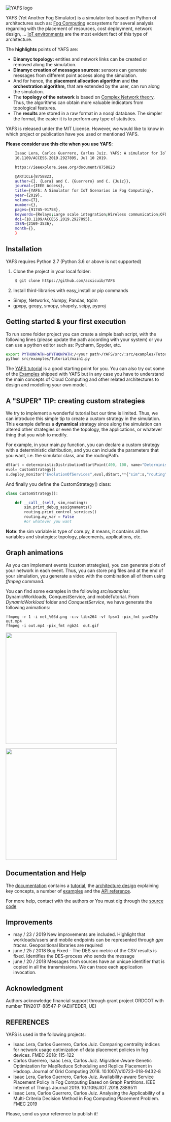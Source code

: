 
![YAFS logo](https://github.com/acsicuib/YAFS/raw/master/docs/_static/yafs_logo.png)

YAFS (Yet Another Fog Simulator) is a simulator tool based on Python of architectures such as: [Fog Computing](https://en.wikipedia.org/wiki/Fog_computing) ecosystems for several analysis regarding with the placement of resources, cost deployment, network design, ... [IoT environments](https://en.wikipedia.org/wiki/Internet_of_things) are the most evident fact of this type of architecture.


The **highlights** points of YAFS are:
* **Dinamyc topology:** entities and network links can be created or removed along the simulation.
* **Dinamyc creation of messages sources:** sensors can generate messages from different point access along the simulation.
* And for hence, the **placement allocation algorithm** and **the orchestration algorithm,** that are extended by the user, can run along the simulation.
* The **topology of the network** is based on [Complex Network theory](https://en.wikipedia.org/wiki/Complex_network). Thus, the algorithms can obtain more valuable indicators from topological features.
* The **results** are stored in a raw format in a nosql database. The simpler the format, the easier it is to perform any type of statistics.


YAFS is released under the MIT License. However, we would like to know in which project or publication have you used or mentioned YAFS.

**Please consider use this cite when you use YAFS**:

```bash
    Isaac Lera, Carlos Guerrero, Carlos Juiz. YAFS: A simulator for IoT scenarios in fog computing. IEEE Access. Vol. 7(1), pages 91745-91758,
    10.1109/ACCESS.2019.2927895, Jul 10 2019.

    https://ieeexplore.ieee.org/document/8758823

    @ARTICLE{8758823,
    author={I. {Lera} and C. {Guerrero} and C. {Juiz}},
    journal={IEEE Access},
    title={YAFS: A Simulator for IoT Scenarios in Fog Computing},
    year={2019},
    volume={7},
    number={},
    pages={91745-91758},
    keywords={Relays;Large scale integration;Wireless communication;OFDM;Interference cancellation;Channel estimation;Real-time systems;Complex networks;fog computing;Internet of Things;simulator},
    doi={10.1109/ACCESS.2019.2927895},
    ISSN={2169-3536},
    month={},
    }
```



Installation
------------

YAFS requires Python 2.7 (Python 3.6 or above is not supported)

1. Clone the project in your local folder:

```bash
    $ git clone https://github.com/acsicuib/YAFS

```

2. Install third-libraries with easy_install or pip commands

* Simpy, Networkx, Numpy, Pandas, tqdm
* gpxpy, geopy, smopy, shapely, scipy, pyproj

Getting started & your first execution
--------------------------------------

To run some folder project you can create a simple bash script, with the following lines (please update the path according with your system) or you can use a python editor such as: Pycharm, Spyder, etc.

```bash
export PYTHONPATH=$PYTHONPATH:/<your path>/YAFS/src/:src/examples/Tutorial/
python src/examples/Tutorial/main1.py
```

The [YAFS tutorial](https://yafs.readthedocs.io/en/latest/introduction/index.html) is a good starting
point for you. You can also try out some of the [Examples](https://yafs.readthedocs.io/en/latest/examples/index.html) shipped with
YAFS but in any case you have to understand the main concepts of Cloud Computing and other related architectures to design and modelling your own model.


A "SUPER" TIP: creating custom strategies
-----------------------------------------
We try to implement a wonderful tutorial but our time is limited. Thus, we can introduce this simple tip to create a custom strategy in the simulation.
This example defines a **dynamical** strategy since along the simulation can altered other strategies or even the topology, the applications, or whatever thing that you wish to modify.

For example, in your main.py function, you can declare a custom strategy with a deterministic distribution, and you can include the parameters that you want, i.e. the simulator class, and the routingPath.

```python
dStart = deterministicDistributionStartPoint(400, 100, name="Deterministic")
evol= CustomStrategy()
s.deploy_monitor("EvolutionOfServices",evol,dStart,**{"sim":s,"routing":selectorPath})
```

And finally you define the CustomStrategy() class:

```python
class CustomStrategy():

    def __call__(self, sim,routing):
        sim.print_debug_assignaments()
        routing.print_control_services()
        routing.my_var = False
        #or whatever you want

```
**Note**: the sim variable is type of core.py, it means, it contains all the variables and strategies: topology, placements, applications, etc.

Graph animations
----------------
As you can implement events (custom strategies), you can generate plots of your network in each event. Thus, you can store png files and at the end of your simulation, you generate a video with the combination all of them using *ffmpeg* command.

You can find some examples in the following *src/examples*: DynamicWorkloads, ConquestService, and mobileTutorial. From *DynamicWorkload* folder and *ConquestService*, we have generate the following animations:

```
ffmpeg -r 1 -i net_%03d.png -c:v libx264 -vf fps=1 -pix_fmt yuv420p out.mp4
ffmpeg -i out.mp4 -pix_fmt rgb24  out.gif

```

<img src="https://github.com/acsicuib/YAFS/raw/master/src/examples/DynamicWorkload/figure/out.gif" width="350" height="350"/></a>

<img src="https://github.com/acsicuib/YAFS/raw/master/src/examples/ConquestService/out.gif" width="350" height="350"/></a>




Documentation and Help
----------------------

The [documentation](https://yafs.readthedocs.io/en/latest/) contains a [tutorial](https://yafs.readthedocs.io/en/latest/introduction/index.html), the [architecture design](https://yafs.readthedocs.io/en/latest/architecture/index.html) explaining key
concepts, a number of [examples](https://yafs.readthedocs.io/en/latest/examples/index.html) and the [API reference](https://yafs.readthedocs.io/en/latest/api_reference/index.html).


For more help, contact with the authors or You must dig through the [source code](https://github.com/acsicuib/YAFS)

Improvements
------------
- may / 23 / 2019 New improvements are included. Highlight that workloads/users and mobile endpoints can be represented through *gpx traces*. Geopositional libraries are required
- june / 25 / 2018 Bug Fixed - The DES.src metric of the CSV results is fixed. Identifies the DES-process who sends the message
- june / 20 / 2018 Messages from sources have an unique identifier that is copied in all the transmissions. We can trace each application invocation.

Acknowledgment
--------------

Authors acknowledge financial support through grant project ORDCOT with number TIN2017-88547-P (AEI/FEDER, UE)


REFERENCES
----------

YAFS is used in the following projects:

* Isaac Lera, Carlos Guerrero, Carlos Juiz. Comparing centrality indices for network usage optimization of data placement policies in fog devices. FMEC 2018: 115-122
* Carlos Guerrero, Isaac Lera, Carlos Juiz. Migration-Aware Genetic Optimization for MapReduce Scheduling and Replica Placement in Hadoop. Journal of Grid Computing 2018. 10.1007/s10723-018-9432-8
* Isaac Lera, Carlos Guerrero, Carlos Juiz. Availability-aware Service Placement Policy in Fog Computing Based on Graph Partitions. IEEE Internet of Things Journal 2019. 10.1109/JIOT.2018.2889511
* Isaac Lera, Carlos Guerrero, Carlos Juiz. Analysing the Applicability of a Multi-Criteria Decision Method in Fog Computing
Placement Problem. FMEC 2019



Please, send us your reference to publish it!
